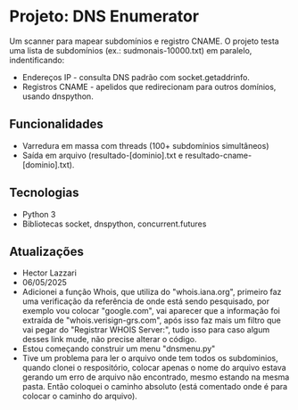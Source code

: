 # Projeto: DNS Enumerator
Um scanner para mapear subdomínios e registro CNAME. O projeto testa uma lista de subdomínios (ex.: sudmonais-10000.txt) em paralelo, indentificando:
- Endereços IP - consulta DNS padrão com socket.getaddrinfo.
- Registros CNAME - apelidos que redirecionam para outros domínios, usando dnspython.

## Funcionalidades 
- Varredura em massa com threads (100+ subdomínios simultâneos)
- Saída em arquivo (resultado-[dominio].txt e resultado-cname-[dominio].txt).

## Tecnologias
- Python 3
- Bibliotecas socket, dnspython, concurrent.futures

## Atualizações

- Hector Lazzari
- 06/05/2025
- Adicionei a função Whois, que utiliza do "whois.iana.org", primeiro faz uma verificação da referência de onde está sendo pesquisado, por exemplo vou colocar "google.com", vai aparecer que a informação foi extraída de "whois.verisign-grs.com", após isso faz mais um filtro que vai pegar do "Registrar WHOIS Server:", tudo isso para caso algum desses link mude, não precise alterar o código.
- Estou começando construir um menu "dnsmenu.py"
- Tive um problema para ler o arquivo onde tem todos os subdominios, quando clonei o respositório, colocar apenas o nome do arquivo estava gerando um erro de arquivo não encontrado, mesmo estando na mesma pasta. Então coloquei o caminho absoluto (está comentado onde é para colocar o caminho do arquivo).